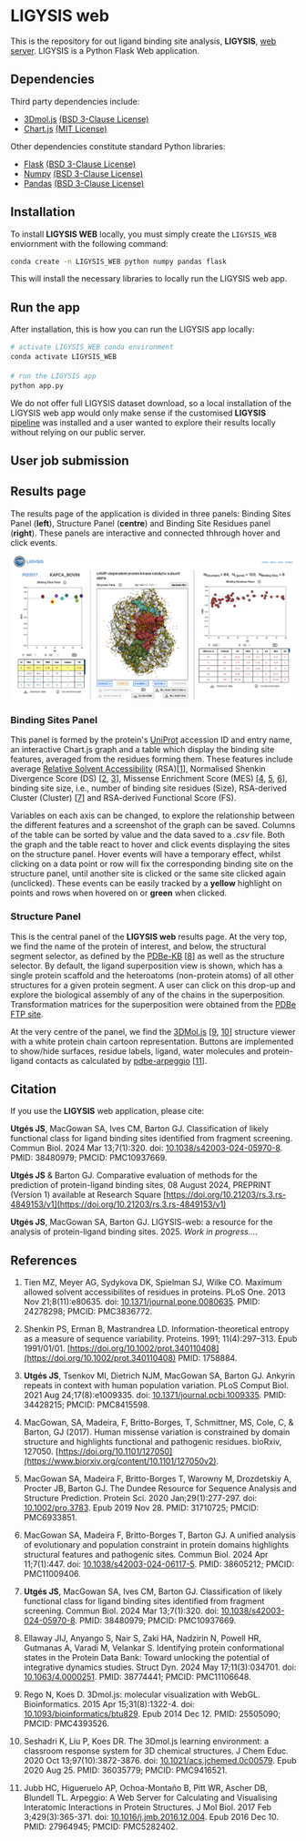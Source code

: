 # LIGYSIS web

This is the repository for out ligand binding site analysis, **LIGYSIS**, [web server](https://www.compbio.dundee.ac.uk/ligysis/). LIGYSIS is a Python Flask Web application.

## Dependencies

Third party dependencies include:

- [3Dmol.js](https://3dmol.csb.pitt.edu/doc/index.html) [(BSD 3-Clause License)](https://github.com/3dmol/3Dmol.js/blob/master/LICENSE)
- [Chart.js](https://www.chartjs.org/) [(MIT License)](https://github.com/chartjs/Chart.js/blob/master/LICENSE.md)

Other dependencies constitute standard Python libraries:

- [Flask](https://flask.palletsprojects.com/en/stable/) [(BSD 3-Clause License)](https://github.com/pallets/flask/blob/main/LICENSE.txt)
- [Numpy](https://numpy.org/) [(BSD 3-Clause License)](https://github.com/numpy/numpy/blob/main/LICENSE.txt)
- [Pandas](https://pandas.pydata.org/) [(BSD 3-Clause License)](https://github.com/pandas-dev/pandas/blob/main/LICENSE)
  
## Installation

To install **LIGYSIS WEB** locally, you must simply create the `LIGYSIS_WEB` enviornment with the following command:

```sh
conda create -n LIGYSIS_WEB python numpy pandas flask
```

This will install the necessary libraries to locally run the LIGYSIS web app.

## Run the app

After installation, this is how you can run the LIGYSIS app locally:

```sh
# activate LIGYSIS_WEB conda environment
conda activate LIGYSIS_WEB

# run the LIGYSIS app
python app.py
```

We do not offer full LIGYSIS dataset download, so a local installation of the LIGYSIS web app would only make sense if the customised **LIGYSIS** [pipeline](https://github.com/JavierSanchez-Utges/ligysis_custom/tree/revamped) was installed and a user wanted to explore their results locally without relying on our public server.

## User job submission

## Results page

The results page of the application is divided in three panels: Binding Sites Panel (**left**), Structure Panel (**centre**) and Binding Site Residues panel (**right**). These panels are interactive and connected thhrough hover and click events.

![This is the LIGYSIS WEB main resutls page](./static/images/LIGYSIS_RESULTS_NEW.png)

### Binding Sites Panel

This panel is formed by the protein's [UniProt](https://www.uniprot.org/) accession ID and entry name, an interactive Chart.js graph and a table which display the binding site features, averaged from the residues forming them. These features include average [Relative Solvent Accessibility](https://en.wikipedia.org/wiki/Relative_accessible_surface_area) (RSA)[[1](https://journals.plos.org/plosone/article?id=10.1371/journal.pone.0080635)], Normalised Shenkin Divergence Score (DS) [[2](https://doi.org/10.1002/prot.340110408), [3](https://journals.plos.org/ploscompbiol/article?id=10.1371/journal.pcbi.1009335)], Missense Enrichment Score (MES) [[4](https://www.biorxiv.org/content/10.1101/127050v2), [5](https://onlinelibrary.wiley.com/doi/full/10.1002/pro.3783), [6](https://www.nature.com/articles/s42003-024-06117-5)], binding site size, i.e., number of binding site residues (Size), RSA-derived Cluster (Cluster) [[7](https://www.nature.com/articles/s42003-024-05970-8)] and RSA-derived Functional Score (FS).

Variables on each axis can be changed, to explore the relationship between the different features and a screenshot of the graph can be saved. Columns of the table can be sorted by value and the data saved to a <i>.csv</i> file. Both the graph and the table react to hover and click events displaying the sites on the structure panel. Hover events will have a temporary effect, whilst clicking on a data point or row will fix the corresponding binding site on the structure panel, until another site is clicked or the same site clicked again (unclicked). These events can be easily tracked by a **yellow** highlight on points and rows when hovered on or **green** when clicked.

### Structure Panel

This is the central panel of the **LIGYSIS web** results page. At the very top, we find the name of the protein of interest, and below, the structural segment selector, as defined by the [PDBe-KB](https://www.ebi.ac.uk/pdbe/pdbe-kb/) [[8](https://pubs.aip.org/aca/sdy/article/11/3/034701/3294234)] as well as the structure selector. By default, the ligand superposition view is shown, which has a single protein scaffold and the heteroatoms (non-protein atoms) of all other structures for a given protein segment. A user can click on this drop-up and explore the biological assembly of any of the chains in the superposition. Transformation matrices for the superposition were obtained from the [PDBe FTP site](https://ftp.ebi.ac.uk/pub/databases/pdbe-kb/superposition/P/P00517/).

At the very centre of the panel, we find the [3DMol.js](https://3dmol.csb.pitt.edu/doc/index.html) [[9](https://academic.oup.com/bioinformatics/article/31/8/1322/213186), [10](https://pubs.acs.org/doi/10.1021/acs.jchemed.0c00579)] structure viewer with a white protein chain cartoon representation. Buttons are implemented to show/hide surfaces, residue labels, ligand, water molecules and protein-ligand contacts as calculated by [pdbe-arpeggio](https://github.com/PDBeurope/arpeggio) [[11](https://www.sciencedirect.com/science/article/pii/S0022283616305332?via%3Dihub)].

## Citation

If you use the **LIGYSIS** web application, please cite:

**Utgés JS**, MacGowan SA, Ives CM, Barton GJ. Classification of likely functional class for ligand binding sites identified from fragment screening. Commun Biol. 2024 Mar 13;7(1):320. doi: [10.1038/s42003-024-05970-8](https://www.nature.com/articles/s42003-024-05970-8). PMID: 38480979; PMCID: PMC10937669.

**Utgés JS** & Barton GJ. Comparative evaluation of methods for the prediction of protein-ligand binding sites, 08 August 2024, PREPRINT (Version 1) available at Research Square [https://doi.org/10.21203/rs.3.rs-4849153/v1](https://doi.org/10.21203/rs.3.rs-4849153/v1)

**Utgés JS**, MacGowan SA, Barton GJ. LIGYSIS-web: a resource for the analysis of protein-ligand binding sites. 2025. <i>Work in progress...</i>.

## References

1. Tien MZ, Meyer AG, Sydykova DK, Spielman SJ, Wilke CO. Maximum allowed solvent accessibilites of residues in proteins. PLoS One. 2013 Nov 21;8(11):e80635. doi: [10.1371/journal.pone.0080635](https://journals.plos.org/plosone/article?id=10.1371/journal.pone.0080635). PMID: 24278298; PMCID: PMC3836772.

2. Shenkin PS, Erman B, Mastrandrea LD. Information-theoretical entropy as a measure of sequence variability.
Proteins. 1991; 11(4):297–313. Epub 1991/01/01. [https://doi.org/10.1002/prot.340110408](https://doi.org/10.1002/prot.340110408)
PMID: 1758884.

3. **Utgés JS**, Tsenkov MI, Dietrich NJM, MacGowan SA, Barton GJ. Ankyrin repeats in context with human population variation. PLoS Comput Biol. 2021 Aug 24;17(8):e1009335. doi: [10.1371/journal.pcbi.1009335](https://journals.plos.org/ploscompbiol/article?id=10.1371/journal.pcbi.1009335). PMID: 34428215; PMCID: PMC8415598.

4. MacGowan, SA, Madeira, F, Britto-Borges, T, Schmittner, MS, Cole, C, & Barton, GJ (2017). Human missense variation is constrained by domain structure and highlights functional and pathogenic residues. bioRxiv, 127050. [https://doi.org/10.1101/127050](https://www.biorxiv.org/content/10.1101/127050v2).

5. MacGowan SA, Madeira F, Britto-Borges T, Warowny M, Drozdetskiy A, Procter JB, Barton GJ. The Dundee Resource for Sequence Analysis and Structure Prediction. Protein Sci. 2020 Jan;29(1):277-297. doi: [10.1002/pro.3783](https://onlinelibrary.wiley.com/doi/full/10.1002/pro.3783). Epub 2019 Nov 28. PMID: 31710725; PMCID: PMC6933851.

6. MacGowan SA, Madeira F, Britto-Borges T, Barton GJ. A unified analysis of evolutionary and population constraint in protein domains highlights structural features and pathogenic sites. Commun Biol. 2024 Apr 11;7(1):447. doi: [10.1038/s42003-024-06117-5](https://www.nature.com/articles/s42003-024-06117-5). PMID: 38605212; PMCID: PMC11009406.
   
7. **Utgés JS**, MacGowan SA, Ives CM, Barton GJ. Classification of likely functional class for ligand binding sites identified from fragment screening. Commun Biol. 2024 Mar 13;7(1):320. doi: [10.1038/s42003-024-05970-8](https://www.nature.com/articles/s42003-024-05970-8). PMID: 38480979; PMCID: PMC10937669.

8. Ellaway JIJ, Anyango S, Nair S, Zaki HA, Nadzirin N, Powell HR, Gutmanas A, Varadi M, Velankar S. Identifying protein conformational states in the Protein Data Bank: Toward unlocking the potential of integrative dynamics studies. Struct Dyn. 2024 May 17;11(3):034701. doi: [10.1063/4.0000251](https://pubs.aip.org/aca/sdy/article/11/3/034701/3294234). PMID: 38774441; PMCID: PMC11106648.

9. Rego N, Koes D. 3Dmol.js: molecular visualization with WebGL. Bioinformatics. 2015 Apr 15;31(8):1322-4. doi: [10.1093/bioinformatics/btu829](https://academic.oup.com/bioinformatics/article/31/8/1322/213186). Epub 2014 Dec 12. PMID: 25505090; PMCID: PMC4393526.

10. Seshadri K, Liu P, Koes DR. The 3Dmol.js learning environment: a classroom response system for 3D chemical structures. J Chem Educ. 2020 Oct 13;97(10):3872-3876. doi: [10.1021/acs.jchemed.0c00579](https://pubs.acs.org/doi/10.1021/acs.jchemed.0c00579). Epub 2020 Aug 25. PMID: 36035779; PMCID: PMC9416521.

11. Jubb HC, Higueruelo AP, Ochoa-Montaño B, Pitt WR, Ascher DB, Blundell TL. Arpeggio: A Web Server for Calculating and Visualising Interatomic Interactions in Protein Structures. J Mol Biol. 2017 Feb 3;429(3):365-371. doi: [10.1016/j.jmb.2016.12.004](https://www.sciencedirect.com/science/article/pii/S0022283616305332?via%3Dihub). Epub 2016 Dec 10. PMID: 27964945; PMCID: PMC5282402.

